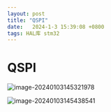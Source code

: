 ```yaml
---
layout: post
title: "QSPI" 
date:   2024-1-3 15:39:08 +0800
tags: HAL库 stm32
---
```


# QSPI

![image-20240103145321978](https://picture-01-1316374204.cos.ap-beijing.myqcloud.com/image/202401031455414.png)

![image-20240103145438541](https://picture-01-1316374204.cos.ap-beijing.myqcloud.com/image/202401031454065.png)

